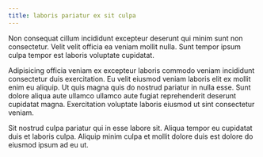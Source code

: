 ```yaml
---
title: laboris pariatur ex sit culpa
---
```


Non consequat cillum incididunt excepteur deserunt qui minim sunt non consectetur. Velit velit officia ea veniam mollit nulla. Sunt tempor ipsum culpa tempor est laboris voluptate cupidatat.

Adipisicing officia veniam ex excepteur laboris commodo veniam incididunt consectetur duis exercitation. Eu velit eiusmod veniam laboris elit ex mollit enim eu aliquip. Ut quis magna quis do nostrud pariatur in nulla esse. Sunt dolore aliqua aute ullamco ullamco aute fugiat reprehenderit deserunt cupidatat magna. Exercitation voluptate laboris eiusmod ut sint consectetur veniam.

Sit nostrud culpa pariatur qui in esse labore sit. Aliqua tempor eu cupidatat duis et laboris culpa. Aliquip minim culpa et mollit dolore duis est dolore do eiusmod ipsum ad eu ut.